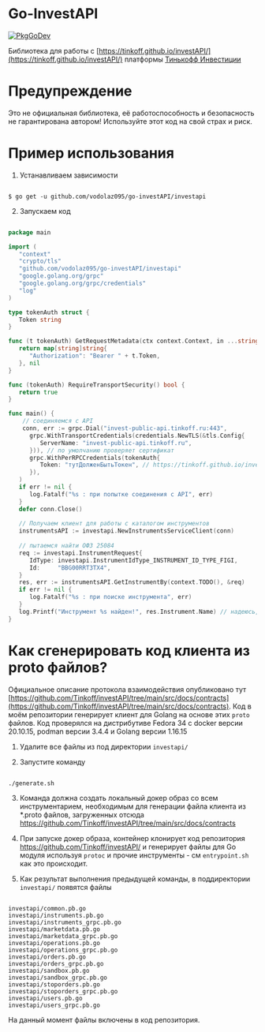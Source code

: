 Go-InvestAPI
=============================
[![PkgGoDev](https://pkg.go.dev/github.com/vodolaz095/go-investAPI/investapi)](https://pkg.go.dev/github.com/vodolaz095/go-investAPI/investapi?tab=doc)

Библиотека для работы с [https://tinkoff.github.io/investAPI/](https://tinkoff.github.io/investAPI/) платформы
[Тинькофф Инвестиции](https://www.tinkoff.ru/sl/AugaFvDlqEP)

Предупреждение
===============================
Это не официальная библиотека, её работоспособность и безопасность не гарантирована автором!
Используйте этот код на свой страх и риск.


Пример использования
===============================

1. Устанавливаем зависимости

```shell

$ go get -u github.com/vodolaz095/go-investAPI/investapi 

```

2. Запускаем код
```go

package main

import (
   "context"
   "crypto/tls"
   "github.com/vodolaz095/go-investAPI/investapi"
   "google.golang.org/grpc"
   "google.golang.org/grpc/credentials"
   "log"
)

type tokenAuth struct {
   Token string
}

func (t tokenAuth) GetRequestMetadata(ctx context.Context, in ...string) (map[string]string, error) {
   return map[string]string{
      "Authorization": "Bearer " + t.Token,
   }, nil
}

func (tokenAuth) RequireTransportSecurity() bool {
   return true
}

func main() {
	// соединяемся с API
	conn, err := grpc.Dial("invest-public-api.tinkoff.ru:443",
      grpc.WithTransportCredentials(credentials.NewTLS(&tls.Config{
         ServerName: "invest-public-api.tinkoff.ru",
      })), // по умолчанию проверяет сертификат
      grpc.WithPerRPCCredentials(tokenAuth{
         Token: "тутДолженБытьТокен", // https://tinkoff.github.io/investAPI/grpc/#tinkoff-invest-api_1
      }),
   )
   if err != nil {
      log.Fatalf("%s : при попытке соединения с API", err)
   }
   defer conn.Close()
	
   // Получаем клиент для работы с каталогом инструментов 
   instrumentsAPI := investapi.NewInstrumentsServiceClient(conn)
   
   // пытаемся найти ОФЗ 25084
   req := investapi.InstrumentRequest{
      IdType: investapi.InstrumentIdType_INSTRUMENT_ID_TYPE_FIGI,
      Id:     "BBG00RRT3TX4",
   }
   res, err := instrumentsAPI.GetInstrumentBy(context.TODO(), &req)
   if err != nil {
      log.Fatalf("%s : при поиске инструмента", err)
   }
   log.Printf("Инструмент %s найден!", res.Instrument.Name) // надеюсь, что и
}

```


Как сгенерировать код клиента из proto файлов?
===============================
Официальное описание протокола взаимодействия опубликовано тут [https://github.com/Tinkoff/investAPI/tree/main/src/docs/contracts](https://github.com/Tinkoff/investAPI/tree/main/src/docs/contracts).
Код в моём репозитории генерирует клиент для Golang на основе этих `proto` файлов.
Код проверялся на дистрибутиве Fedora 34 с docker версии 20.10.15, podman версии 3.4.4 и Golang версии 1.16.15

1. Удалите все файлы из под директории `investapi/`

2. Запустите команду 

```shell

./generate.sh

```
3. Команда должна создать локальный докер образ со всем инструментарием, необходимым для генерации файла клиента
   из *.proto файлов, загруженных отсюда https://github.com/Tinkoff/investAPI/tree/main/src/docs/contracts

4. При запуске докер образа, контейнер клонирует код репозитория https://github.com/Tinkoff/investAPI/ и генерирует
   файлы для Go модуля используя `protoc` и прочие инструменты - см `entrypoint.sh` как это происходит.

5. Как результат выполнения предыдущей команды, в поддиректории `investapi/` появятся файлы
```

investapi/common.pb.go
investapi/instruments.pb.go
investapi/instruments_grpc.pb.go
investapi/marketdata.pb.go
investapi/marketdata_grpc.pb.go
investapi/operations.pb.go
investapi/operations_grpc.pb.go
investapi/orders.pb.go
investapi/orders_grpc.pb.go
investapi/sandbox.pb.go
investapi/sandbox_grpc.pb.go
investapi/stoporders.pb.go
investapi/stoporders_grpc.pb.go
investapi/users.pb.go
investapi/users_grpc.pb.go

```

На данный момент файлы включены в код репозитория.


